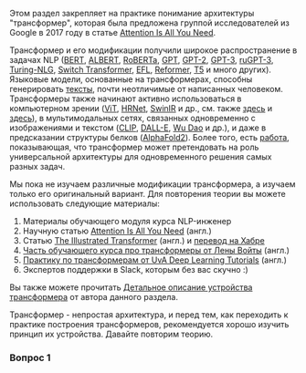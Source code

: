Этом раздел закрепляет на практике понимание архитектуры "трансформер", которая была предложена группой исследователей из Google в 2017 году в статье [Attention Is All You Need](https://arxiv.org/abs/1706.03762).

Трансформер и его модификации получили широкое распространение в задачах NLP ([BERT](https://arxiv.org/abs/1810.04805), [ALBERT](https://arxiv.org/abs/1909.11942v6), [RoBERTa](https://arxiv.org/abs/1907.11692), [GPT](https://cdn.openai.com/research-covers/language-unsupervised/language_understanding_paper.pdf), [GPT-2](https://d4mucfpksywv.cloudfront.net/better-language-models/language_models_are_unsupervised_multitask_learners.pdf), [GPT-3](https://arxiv.org/abs/2005.14165), [ruGPT-3](https://sbercloud.ru/ru/warp/gpt-3), [Turing-NLG](https://www.microsoft.com/en-us/research/blog/turing-nlg-a-17-billion-parameter-language-model-by-microsoft/), [Switch Transformer](https://arxiv.org/abs/2101.03961), [EFL](https://arxiv.org/abs/2104.14690v1), [Reformer](https://ai.googleblog.com/2020/01/reformer-efficient-transformer.html), [T5](https://arxiv.org/abs/1910.10683) и много других). Языковые модели, основанные на трансформерах, способны генерировать [тексты](https://mobile.twitter.com/raphamilliere/status/1289129723310886912), почти неотличимые от написанных человеком. Трансформеры также начинают активно использоваться в компьютерном зрении ([ViT](https://arxiv.org/abs/2106.04803v2), [HRNet](https://arxiv.org/abs/1909.11065v6), [SwinIR](https://arxiv.org/abs/2108.10257) и др., см. также [здесь](https://habr.com/ru/post/578308/) и [здесь](https://arxiv.org/abs/2101.01169)), в мультимодальных сетях, связанных одновременно с изображениями и текстом ([CLIP](https://openai.com/blog/clip/), [DALL-E](https://openai.com/blog/dall-e/), [Wu Dao](https://www.forbes.com/sites/alexzhavoronkov/2021/07/19/wu-dao-20bigger-stronger-faster-ai-from-china/) и др.), и даже в предсказании структуры белков ([AlphaFold2](https://www.nature.com/articles/s41586-021-03819-2)). Более того, есть [работа](https://arxiv.org/abs/2103.05247), показывающая, что трансформер может претендовать на роль универсальной архитектуры для одновременного решения самых разных задач.

Мы пока не изучаем различные модификации трансформера, а изучаем только его оригинальный вариант. Для повторения теории вы можете использовать следующие материалы:

1. Материалы обучающего модуля курса NLP-инженер
1. Научную статью [Attention Is All You Need](https://arxiv.org/abs/1706.03762) (англ.)
1. Статью [The Illustrated Transformer](https://jalammar.github.io/illustrated-transformer/) (англ.) и [перевод на Хабре](https://habr.com/ru/post/486358/)
1. [Часть обучающего курса про трансформеры от Лены Войты](https://lena-voita.github.io/nlp_course/seq2seq_and_attention.html) (англ.)
1. [Практику по трансформерам от UvA Deep Learning Tutorials](https://uvadlc-notebooks.readthedocs.io/en/latest/tutorial_notebooks/tutorial6/Transformers_and_MHAttention.html) (англ.)
1. Экспертов поддержки в Slack, которым без вас скучно :)

Вы также можете прочитать [Детальное описание устройства трансформера](http://www.generalized.ru/Attention_Is_All_You_Need) от автора данного раздела.

Трансформер - непростая архитектура, и перед тем, как переходить к практике построения трансформеров, рекомендуется хорошо изучить принцип их устройства. Давайте повторим теорию.

### Вопрос 1

